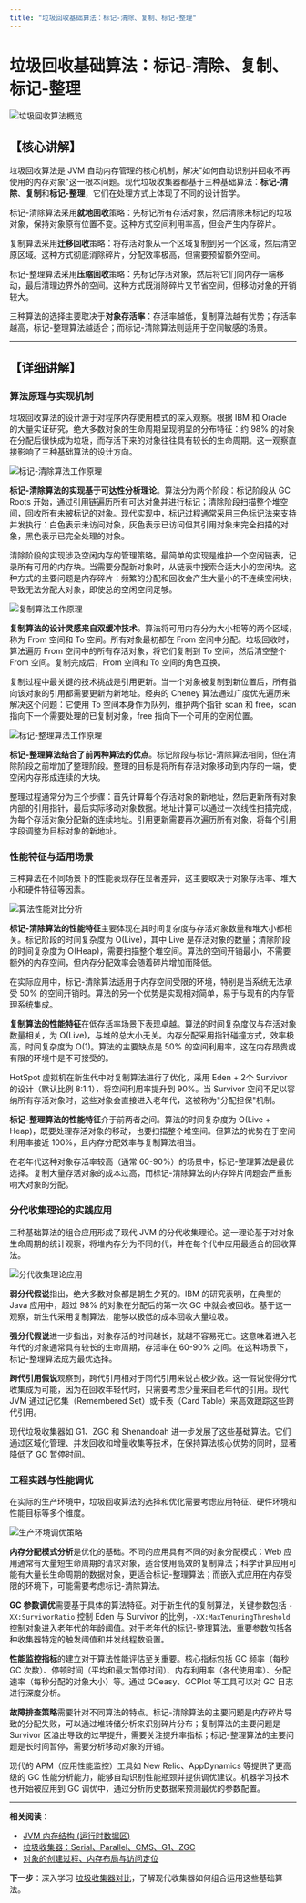 ```yaml
---
title: "垃圾回收基础算法：标记-清除、复制、标记-整理"
---
```


# 垃圾回收基础算法：标记-清除、复制、标记-整理

<img src="https://cdn.jsdelivr.net/gh/TOTCTS/Java-Learn-Docs@main/docs/public/assets/java/jvm/garbage-collection-algorithms-overview.svg" alt="垃圾回收算法概览" style="max-width: 800px; margin: 0 auto; display: block;"/>

## 【核心讲解】

垃圾回收算法是 JVM 自动内存管理的核心机制，解决"如何自动识别并回收不再使用的内存对象"这一根本问题。现代垃圾收集器都基于三种基础算法：**标记-清除**、**复制**和**标记-整理**，它们在处理方式上体现了不同的设计哲学。

标记-清除算法采用**就地回收**策略：先标记所有存活对象，然后清除未标记的垃圾对象，保持对象原有位置不变。这种方式空间利用率高，但会产生内存碎片。

复制算法采用**迁移回收**策略：将存活对象从一个区域复制到另一个区域，然后清空原区域。这种方式彻底消除碎片，分配效率极高，但需要预留额外空间。

标记-整理算法采用**压缩回收**策略：先标记存活对象，然后将它们向内存一端移动，最后清理边界外的空间。这种方式既消除碎片又节省空间，但移动对象的开销较大。

三种算法的选择主要取决于**对象存活率**：存活率越低，复制算法越有优势；存活率越高，标记-整理算法越适合；而标记-清除算法则适用于空间敏感的场景。

---

## 【详细讲解】

### 算法原理与实现机制

垃圾回收算法的设计源于对程序内存使用模式的深入观察。根据 IBM 和 Oracle 的大量实证研究，绝大多数对象的生命周期呈现明显的分布特征：约 98% 的对象在分配后很快成为垃圾，而存活下来的对象往往具有较长的生命周期。这一观察直接影响了三种基础算法的设计方向。

<img src="https://cdn.jsdelivr.net/gh/TOTCTS/Java-Learn-Docs@main/docs/public/assets/java/jvm/mark-sweep-algorithm-detail.svg" alt="标记-清除算法工作原理" style="max-width: 800px; margin: 0 auto; display: block;"/>

**标记-清除算法的实现基于可达性分析理论**。算法分为两个阶段：标记阶段从 GC Roots 开始，通过引用链遍历所有可达对象并进行标记；清除阶段扫描整个堆空间，回收所有未被标记的对象。现代实现中，标记过程通常采用三色标记法来支持并发执行：白色表示未访问对象，灰色表示已访问但其引用对象未完全扫描的对象，黑色表示已完全处理的对象。

清除阶段的实现涉及空闲内存的管理策略。最简单的实现是维护一个空闲链表，记录所有可用的内存块。当需要分配新对象时，从链表中搜索合适大小的空闲块。这种方式的主要问题是内存碎片：频繁的分配和回收会产生大量小的不连续空闲块，导致无法分配大对象，即使总的空闲空间足够。

<img src="https://cdn.jsdelivr.net/gh/TOTCTS/Java-Learn-Docs@main/docs/public/assets/java/jvm/copying-algorithm-detail.svg" alt="复制算法工作原理" style="max-width: 800px; margin: 0 auto; display: block;"/>

**复制算法的设计灵感来自双缓冲技术**。算法将可用内存分为大小相等的两个区域，称为 From 空间和 To 空间。所有对象最初都在 From 空间中分配。垃圾回收时，算法遍历 From 空间中的所有存活对象，将它们复制到 To 空间，然后清空整个 From 空间。复制完成后，From 空间和 To 空间的角色互换。

复制过程中最关键的技术挑战是引用更新。当一个对象被复制到新位置后，所有指向该对象的引用都需要更新为新地址。经典的 Cheney 算法通过广度优先遍历来解决这个问题：它使用 To 空间本身作为队列，维护两个指针 scan 和 free，scan 指向下一个需要处理的已复制对象，free 指向下一个可用的空闲位置。

<img src="https://cdn.jsdelivr.net/gh/TOTCTS/Java-Learn-Docs@main/docs/public/assets/java/jvm/mark-compact-algorithm-detail.svg" alt="标记-整理算法工作原理" style="max-width: 800px; margin: 0 auto; display: block;"/>

**标记-整理算法结合了前两种算法的优点**。标记阶段与标记-清除算法相同，但在清除阶段之前增加了整理阶段。整理的目标是将所有存活对象移动到内存的一端，使空闲内存形成连续的大块。

整理过程通常分为三个步骤：首先计算每个存活对象的新地址，然后更新所有对象内部的引用指针，最后实际移动对象数据。地址计算可以通过一次线性扫描完成，为每个存活对象分配新的连续地址。引用更新需要再次遍历所有对象，将每个引用字段调整为目标对象的新地址。

### 性能特征与适用场景

三种算法在不同场景下的性能表现存在显著差异，这主要取决于对象存活率、堆大小和硬件特征等因素。

<img src="https://cdn.jsdelivr.net/gh/TOTCTS/Java-Learn-Docs@main/docs/public/assets/java/jvm/algorithm-performance-comparison.svg" alt="算法性能对比分析" style="max-width: 800px; margin: 0 auto; display: block;"/>

**标记-清除算法的性能特征**主要体现在其时间复杂度与存活对象数量和堆大小都相关。标记阶段的时间复杂度为 O(Live)，其中 Live 是存活对象的数量；清除阶段的时间复杂度为 O(Heap)，需要扫描整个堆空间。算法的空间开销最小，不需要额外的内存空间，但内存分配效率会随着碎片增加而降低。

在实际应用中，标记-清除算法适用于内存空间受限的环境，特别是当系统无法承受 50% 的空间开销时。算法的另一个优势是实现相对简单，易于与现有的内存管理系统集成。

**复制算法的性能特征**在低存活率场景下表现卓越。算法的时间复杂度仅与存活对象数量相关，为 O(Live)，与堆的总大小无关。内存分配采用指针碰撞方式，效率极高，时间复杂度为 O(1)。算法的主要缺点是 50% 的空间利用率，这在内存昂贵或有限的环境中是不可接受的。

HotSpot 虚拟机在新生代中对复制算法进行了优化，采用 Eden + 2个 Survivor 的设计（默认比例 8:1:1），将空间利用率提升到 90%。当 Survivor 空间不足以容纳所有存活对象时，这些对象会直接进入老年代，这被称为"分配担保"机制。

**标记-整理算法的性能特征**介于前两者之间。算法的时间复杂度为 O(Live + Heap)，既要处理存活对象的移动，也要扫描整个堆空间。但算法的优势在于空间利用率接近 100%，且内存分配效率与复制算法相当。

在老年代这种对象存活率较高（通常 60-90%）的场景中，标记-整理算法是最优选择。复制大量存活对象的成本过高，而标记-清除算法的内存碎片问题会严重影响大对象的分配。

### 分代收集理论的实践应用

三种基础算法的组合应用形成了现代 JVM 的分代收集理论。这一理论基于对对象生命周期的统计观察，将堆内存分为不同的代，并在每个代中应用最适合的回收算法。

<img src="https://cdn.jsdelivr.net/gh/TOTCTS/Java-Learn-Docs@main/docs/public/assets/java/jvm/generational-collection-theory.svg" alt="分代收集理论应用" style="max-width: 800px; margin: 0 auto; display: block;"/>

**弱分代假说**指出，绝大多数对象都是朝生夕死的。IBM 的研究表明，在典型的 Java 应用中，超过 98% 的对象在分配后的第一次 GC 中就会被回收。基于这一观察，新生代采用复制算法，能够以极低的成本回收大量垃圾。

**强分代假说**进一步指出，对象存活的时间越长，就越不容易死亡。这意味着进入老年代的对象通常具有较长的生命周期，存活率在 60-90% 之间。在这种场景下，标记-整理算法成为最优选择。

**跨代引用假说**观察到，跨代引用相对于同代引用来说占极少数。这一假说使得分代收集成为可能，因为在回收年轻代时，只需要考虑少量来自老年代的引用。现代 JVM 通过记忆集（Remembered Set）或卡表（Card Table）来高效跟踪这些跨代引用。

现代垃圾收集器如 G1、ZGC 和 Shenandoah 进一步发展了这些基础算法。它们通过区域化管理、并发回收和增量收集等技术，在保持算法核心优势的同时，显著降低了 GC 暂停时间。

### 工程实践与性能调优

在实际的生产环境中，垃圾回收算法的选择和优化需要考虑应用特征、硬件环境和性能目标等多个维度。

<img src="https://cdn.jsdelivr.net/gh/TOTCTS/Java-Learn-Docs@main/docs/public/assets/java/jvm/production-tuning-strategies.svg" alt="生产环境调优策略" style="max-width: 800px; margin: 0 auto; display: block;"/>

**内存分配模式分析**是优化的基础。不同的应用具有不同的对象分配模式：Web 应用通常有大量短生命周期的请求对象，适合使用高效的复制算法；科学计算应用可能有大量长生命周期的数据对象，更适合标记-整理算法；而嵌入式应用在内存受限的环境下，可能需要考虑标记-清除算法。

**GC 参数调优**需要基于具体的算法特征。对于新生代的复制算法，关键参数包括 `-XX:SurvivorRatio` 控制 Eden 与 Survivor 的比例，`-XX:MaxTenuringThreshold` 控制对象进入老年代的年龄阈值。对于老年代的标记-整理算法，重要参数包括各种收集器特定的触发阈值和并发线程数设置。

**性能监控指标**的建立对于算法性能评估至关重要。核心指标包括 GC 频率（每秒 GC 次数）、停顿时间（平均和最大暂停时间）、内存利用率（各代使用率）、分配速率（每秒分配的对象大小）等。通过 GCeasy、GCPlot 等工具可以对 GC 日志进行深度分析。

**故障排查策略**需要针对不同算法的特点。标记-清除算法的主要问题是内存碎片导致的分配失败，可以通过堆转储分析来识别碎片分布；复制算法的主要问题是 Survivor 区溢出导致的过早提升，需要关注提升率指标；标记-整理算法的主要问题是长时间暂停，需要分析移动对象的开销。

现代的 APM（应用性能监控）工具如 New Relic、AppDynamics 等提供了更高级的 GC 性能分析能力，能够自动识别性能瓶颈并提供调优建议。机器学习技术也开始被应用到 GC 调优中，通过分析历史数据来预测最优的参数配置。

---

**相关阅读**：
- [JVM 内存结构 (运行时数据区)](./jvm-memory-structure.md)
- [垃圾收集器：Serial、Parallel、CMS、G1、ZGC](./garbage-collectors-comparison.md)
- [对象的创建过程、内存布局与访问定位](./object-creation-and-memory-layout.md)

**下一步**：深入学习 [垃圾收集器对比](./garbage-collectors-comparison.md)，了解现代收集器如何组合运用这些基础算法。 